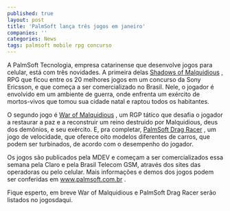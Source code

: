 ```yaml
---
published: true
layout: post
title: 'PalmSoft lança três jogos em janeiro'
companies: ''
categories: News
tags: palmsoft mobile rpg concurso
---
```

A PalmSoft Tecnologia, empresa catarinense que desenvolve jogos para celular, está com três novidades. A primeira delas <a href="{{ site.baseurl }}/2005/10/13/shadows-of-malquidious/">Shadows of Malquidious</a>
, RPG que ficou entre os 20 melhores jogos em um concurso da Sony Ericsson, e que começa a ser comercializado no Brasil. Nele, o jogador é envolvido em um ambiente de guerra, onde enfrenta um exército de mortos-vivos que tomou sua cidade natal e raptou todos os habitantes.

O segundo jogo é <a href="{{ site.baseurl }}/2005/12/16/war-of-malquidious/">War of Malquidious</a>
, um RGP tático que desafia o jogador a restaurar a paz e a reconstruir um reino destruido por Malquidious, deus dos demônios, e seu exército. E, pra completar, <a href="{{ site.baseurl }}/2005/12/21/palmsoft-drag-racer/">PalmSoft Drag Racer</a>
, um jogo de velocidade, que oferece oito modelos diferentes de carros, que podem ser turbinados, de acordo com o desempenho do jogador.

Os jogos são publicados pela MDEV e começam a ser comercializados essa semana pela Claro e pela Brasil Telecom GSM, através dos sites das operadoras ou pelo celular. Mais informações e demos dos jogos podem ser conferidas em <a href="http://www.palmsoft.com.br" target="_blank">www.palmsoft.com.br</a>
.

Fique esperto, em breve War of Malquidious e PalmSoft Drag Racer serão listados no jogosdaqui.